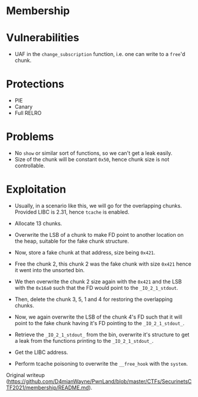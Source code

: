 # Membership

# Vulnerabilities

* UAF in the `change_subscription` function, i.e. one can write to a `free`'d chunk.

# Protections

* PIE  
* Canary  
* Full RELRO

# Problems

* No `show` or similar sort of functions, so we can't get a leak easily.  
* Size of the chunk will be constant `0x50`, hence chunk size is not controllable.

# Exploitation

* Usually, in a scenario like this, we will go for the overlapping chunks. Provided LIBC is 2.31, hence `tcache` is enabled.

* Allocate 13 chunks.  
* Overwrite the LSB of a chunk to make FD point to another location on the heap, suitable for the fake chunk structure.  
* Now, store a fake chunk at that address, size being `0x421`.  
* Free the chunk 2, this chunk 2 was the fake chunk with size `0x421` hence it went into the unsorted bin.  
* We then overwrite the chunk 2 size again with the `0x421` and the LSB with the `0x16a0` such that the FD would point to the `_IO_2_1_stdout`.  
* Then, delete the chunk 3, 5, 1 and 4 for restoring the overlapping chunks.  
* Now, we again overwrite the LSB of the chunk 4's FD such that it will point to the fake chunk having it's FD pointing to the `_IO_2_1_stdout_`.  
* Retrieve the `_IO_2_1_stdout_` from the bin, overwrite it's structure to get a leak from the functions printing to the `_IO_2_1_stdout_`.  
* Get the LIBC address.  
* Perform tcache poisoning to overwrite the `__free_hook` with the `system`.

Original writeup
(https://github.com/D4mianWayne/PwnLand/blob/master/CTFs/SecurinetsCTF2021/membership/README.md).
